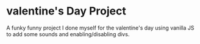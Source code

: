 # valentine's Day Project

A funky funny project I done myself for the valentine's day using vanilla JS to add some sounds and enabling/disabling divs.
